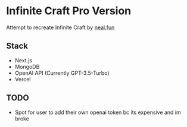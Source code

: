 # Infinite Craft Pro Version


Attempt to recreate Infinite Craft by [neal.fun](https://nealfun.pro)

## Stack

- Next.js
- MongoDB
- OpenAI API (Currently GPT-3.5-Turbo)
- Vercel

## TODO

- Spot for user to add their own openai token bc its expensive and im broke
